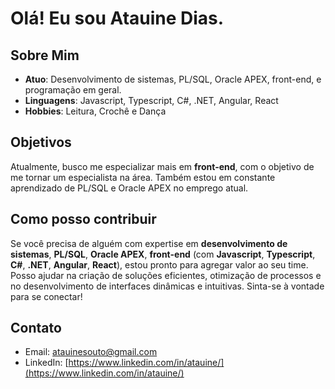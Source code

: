 # Olá! Eu sou **Atauine Dias**.

## Sobre Mim
- **Atuo**: Desenvolvimento de sistemas, PL/SQL, Oracle APEX, front-end, e programação em geral.
- **Linguagens**: Javascript, Typescript, C#, .NET, Angular, React
- **Hobbies**: Leitura, Crochê e Dança

## Objetivos
Atualmente, busco me especializar mais em **front-end**, com o objetivo de me tornar um especialista na área. Também estou em constante aprendizado de PL/SQL e Oracle APEX no emprego atual.

## Como posso contribuir
Se você precisa de alguém com expertise em **desenvolvimento de sistemas**, **PL/SQL**, **Oracle APEX**, **front-end** (com **Javascript**, **Typescript**, **C#**, **.NET**, **Angular**, **React**), estou pronto para agregar valor ao seu time. Posso ajudar na criação de soluções eficientes, otimização de processos e no desenvolvimento de interfaces dinâmicas e intuitivas. Sinta-se à vontade para se conectar!


## Contato
- Email: [atauinesouto@gmail.com](mailto:atauinesouto@gmail.com)
- LinkedIn: [https://www.linkedin.com/in/atauine/](https://www.linkedin.com/in/atauine/)
